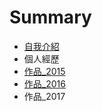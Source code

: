 # Summary

* [自我介紹](README.md)
* 個人經歷
* [作品\_2015](chapter1.md)
* [作品\_2016](yji4uqp3.md)
* 作品\_2017

